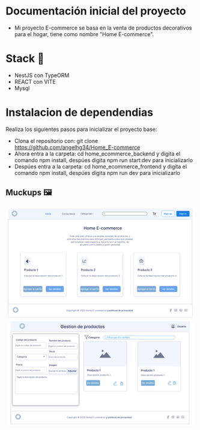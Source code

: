 # Documentación inicial del proyecto
- Mi proyecto E-commerce se basa en la venta de productos decorativos para el hogar, tiene como nombre "Home E-commerce".

# Stack 🧨
- NestJS con TypeORM
- REACT con VITE
- Mysql

# Instalacion de dependendias
Realiza los siguientes pasos para inicializar el proyecto base:

- Clona el repositorio con: git clone https://github.com/angelhg34/Home_E-commerce
- Ahora entra a la carpeta: cd home_ecommerce_backend y digita el comando npm install, despúes digita npm run start:dev para inicializarlo
- Despúes entra a la carpeta: cd home_ecommerce_frontend y digita el comando npm install, despúes digita npm run dev para inicializarlo

## Muckups 🖼️

![Vista previa](Resources/Home_Page.png)
![Vista previa](Resources/Gestion_de_productos.png)
